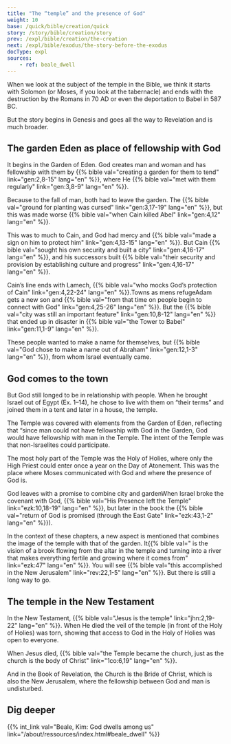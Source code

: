 ```yaml
---
title: "The “temple” and the presence of God"
weight: 10
base: /quick/bible/creation/quick
story: /story/bible/creation/story
prev: /expl/bible/creation/the-creation
next: /expl/bible/exodus/the-story-before-the-exodus
docType: expl
sources:
    - ref: beale_dwell
---
```


When we look at the subject of the temple in the Bible, we think it starts with Solomon (or Moses, if you look at the tabernacle) and ends with the destruction by the Romans in 70 AD or even the deportation to Babel in 587 BC.

But the story begins in Genesis and goes all the way to Revelation and is much broader.

## The garden Eden as place of fellowship with God

It begins in the Garden of Eden. God creates man and woman and has fellowship with them by {{% bible val="creating a garden for them to tend" link="gen:2,8-15" lang="en" %}}, where He {{% bible val="met with them regularly" link="gen:3,8-9" lang="en" %}}. 

Because to the fall of man, both had to leave the garden. The {{% bible val="ground for planting was cursed" link="gen:3,17-19" lang="en" %}}, but this was made worse {{% bible val="when Cain killed Abel" link="gen:4,12" lang="en" %}}.

This was to much to Cain, and God had mercy and {{% bible val="made a sign on him to protect him" link="gen:4,13-15" lang="en" %}}. But Cain {{% bible val="sought his own security and built a city" link="gen:4,16-17" lang="en" %}}, and his successors built {{% bible val="their security and provision by establishing culture and progress" link="gen:4,16-17" lang="en" %}}. 

Cain’s line ends with Lamech, {{% bible val="who mocks God’s protection of Cain" link="gen:4,22-24" lang="en" %}}.Towns as mens refugeAdam gets a new son and {{% bible val="from that time on people begin to connect with God" link="gen:4,25-26" lang="en" %}}. But the {{% bible val="city was still an important feature" link="gen:10,8-12" lang="en" %}} that ended up in disaster in {{% bible val="the Tower to Babel" link="gen:11,1-9" lang="en" %}}. 

These people wanted to make a name for themselves, but {{% bible val="God chose to make a name out of Abraham" link="gen:12,1-3" lang="en" %}}, from whom Israel eventually came.

## God comes to the town

But God still longed to be in relationship with people. When he brought Israel out of Egypt (Ex. 1–14), he chose to live with them on “their terms” and joined them in a tent and later in a house, the temple.

The Temple was covered with elements from the Garden of Eden, reflecting that “since man could not have fellowship with God in the Garden, God would have fellowship with man in the Temple. The intent of the Temple was that non-Israelites could participate.

The most holy part of the Temple was the Holy of Holies, where only the High Priest could enter once a year on the Day of Atonement. This was the place where Moses communicated with God and where the presence of God is.

God leaves with a promise to combine city and gardenWhen Israel broke the covenant with God, {{% bible val="His Presence left the Temple" link="ezk:10,18-19" lang="en" %}}, but later in the book the {{% bible val="return of God is promised (through the East Gate" link="ezk:43,1-2" lang="en" %}}). 

In the context of these chapters, a new aspect is mentioned that combines the image of the temple with that of the garden. It{{% bible val=" is the vision of a brook flowing from the altar in the temple and turning into a river that makes everything fertile and growing where it comes from" link="ezk:47" lang="en" %}}. You will see {{% bible val="this accomplished in the New Jerusalem" link="rev:22,1-5" lang="en" %}}. But there is still a long way to go.

## The temple in the New Testament

In the New Testament, {{% bible val="Jesus is the temple" link="jhn:2,19-22" lang="en" %}}. When He died the veil of the temple (in front of the Holy of Holies) was torn, showing that access to God in the Holy of Holies was open to everyone.

When Jesus died, {{% bible val="the Temple became the church, just as the church is the body of Christ" link="1co:6,19" lang="en" %}}. 

And in the Book of Revelation, the Church is the Bride of Christ, which is also the New Jerusalem, where the fellowship between God and man is undisturbed.

## Dig deeper

{{% int_link val="Beale, Kim: God dwells among us" link="/about/ressources/index.html#beale_dwell" %}}

